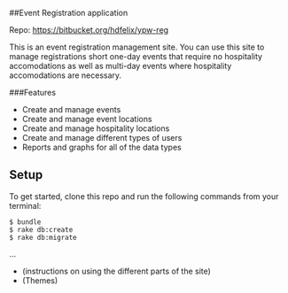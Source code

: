 ##Event Registration application

Repo: https://bitbucket.org/hdfelix/ypw-reg

This is an event registration management site. You can use this site to manage registrations short one-day events that require
no hospitality accomodations as well as multi-day events where hospitality accomodations are necessary.  
   
###Features
* Create and manage events
* Create and manage event locations
* Create and manage hospitality locations
* Create and manage different types of users
* Reports and graphs for all of the data types

## Setup
To get started, clone this repo and run the following commands from your terminal:
```
$ bundle
$ rake db:create
$ rake db:migrate
```
...
* (instructions on using the different parts of the site)
* (Themes)

